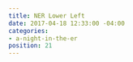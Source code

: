 ```yaml
---
title: NER Lower Left
date: 2017-04-18 12:33:00 -04:00
categories:
- a-night-in-the-er
position: 21
---
```


